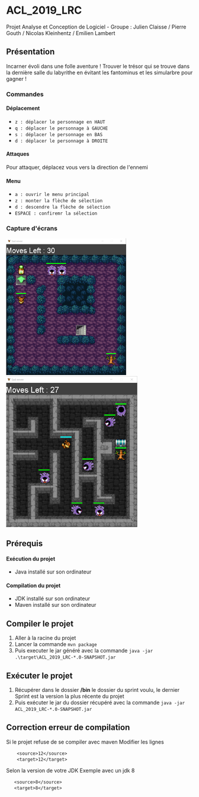 # ACL_2019_LRC
Projet Analyse et Conception de Logiciel - Groupe : Julien Claisse / Pierre Gouth / Nicolas Kleinhentz / Emilien Lambert

## Présentation

Incarner évoli dans une folle aventure ! Trouver le trésor qui se trouve dans la dernière salle du labyrithe en évitant les fantominus et les simularbre pour gagner !

### Commandes

#### Déplacement

- `z : déplacer le personnage en HAUT`
- `q : déplacer le personnage à GAUCHE`
- `s : déplacer le personnage en BAS`
- `d : déplacer le personnage à DROITE`

#### Attaques

Pour attaquer, déplacez vous vers la direction de l'ennemi

#### Menu
- `a : ouvrir le menu principal`
- `z : monter la flèche de sélection`
- `d : descendre la flèche de sélection`
- `ESPACE : confiremr la sélection`

### Capture d'écrans
![GitHub Logo](/img/murky.png)
![GitHub Logo](/img/temporal.png)

## Prérequis
#### Exécution du projet
- Java installé sur son ordinateur
#### Compilation du projet
- JDK installé sur son ordinateur 
- Maven installé sur son ordinateur

## Compiler le projet
1. Aller à la racine du projet
2. Lancer la commande `mvn package`
3. Puis executer le jar généré avec la commande `java -jar .\target\ACL_2019_LRC-*.0-SNAPSHOT.jar`

## Exécuter le projet 
1. Récupérer dans le dossier **/bin** le dossier du sprint voulu, le dernier Sprint est la version la plus récente du projet
2. Puis exécuter le jar du dossier récupéré avec la commande `java -jar ACL_2019_LRC-*.0-SNAPSHOT.jar`

## Correction erreur de compilation
Si le projet refuse de se compiler avec maven
Modifier les lignes 
```    
    <source>12</source>
    <target>12</target>
 ```
 Selon la version de votre JDK
 Exemple avec un jdk 8
 ```    
    <source>8</source>
    <target>8</target>
 ```
 

